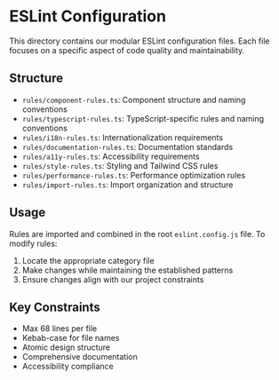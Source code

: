 
# ESLint Configuration

This directory contains our modular ESLint configuration files. Each file focuses on a specific aspect of code quality and maintainability.

## Structure

- `rules/component-rules.ts`: Component structure and naming conventions
- `rules/typescript-rules.ts`: TypeScript-specific rules and naming conventions
- `rules/i18n-rules.ts`: Internationalization requirements
- `rules/documentation-rules.ts`: Documentation standards
- `rules/a11y-rules.ts`: Accessibility requirements
- `rules/style-rules.ts`: Styling and Tailwind CSS rules
- `rules/performance-rules.ts`: Performance optimization rules
- `rules/import-rules.ts`: Import organization and structure

## Usage

Rules are imported and combined in the root `eslint.config.js` file. To modify rules:

1. Locate the appropriate category file
2. Make changes while maintaining the established patterns
3. Ensure changes align with our project constraints

## Key Constraints

- Max 68 lines per file
- Kebab-case for file names
- Atomic design structure
- Comprehensive documentation
- Accessibility compliance
